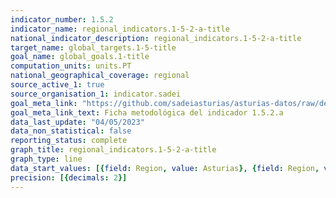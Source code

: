 ```yaml
---
indicator_number: 1.5.2
indicator_name: regional_indicators.1-5-2-a-title
national_indicator_description: regional_indicators.1-5-2-a-title
target_name: global_targets.1-5-title
goal_name: global_goals.1-title
computation_units: units.PT
national_geographical_coverage: regional
source_active_1: true
source_organisation_1: indicator.sadei
goal_meta_link: "https://github.com/sadeiasturias/asturias-datos/raw/develop/descargas/metodologia/1.5.2.a.pdf"
goal_meta_link_text: Ficha metodológica del indicador 1.5.2.a
data_last_update: "04/05/2023"
data_non_statistical: false
reporting_status: complete
graph_title: regional_indicators.1-5-2-a-title
graph_type: line
data_start_values: [{field: Region, value: Asturias}, {field: Region, value: España}]
precision: [{decimals: 2}]
---
```

